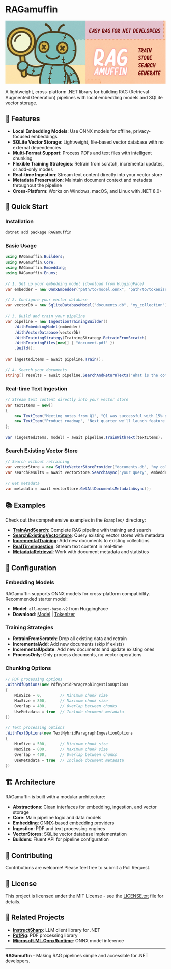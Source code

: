 # RAGamuffin

![RAGamuffin Banner](https://raw.githubusercontent.com/jonathanfavorite/RAGamuffin/master/assets/banner.jpg)

A lightweight, cross-platform .NET library for building RAG (Retrieval-Augmented Generation) pipelines with local embedding models and SQLite vector storage.

## 🚀 Features

- **Local Embedding Models**: Use ONNX models for offline, privacy-focused embeddings
- **SQLite Vector Storage**: Lightweight, file-based vector database with no external dependencies
- **Multi-Format Support**: Process PDFs and text files with intelligent chunking
- **Flexible Training Strategies**: Retrain from scratch, incremental updates, or add-only modes
- **Real-time Ingestion**: Stream text content directly into your vector store
- **Metadata Preservation**: Maintain document context and metadata throughout the pipeline
- **Cross-Platform**: Works on Windows, macOS, and Linux with .NET 8.0+

## 🎯 Quick Start

### Installation

```bash
dotnet add package RAGamuffin
```

### Basic Usage

```csharp
using RAGamuffin.Builders;
using RAGamuffin.Core;
using RAGamuffin.Embedding;
using RAGamuffin.Enums;

// 1. Set up your embedding model (download from HuggingFace)
var embedder = new OnnxEmbedder("path/to/model.onnx", "path/to/tokenizer.json");

// 2. Configure your vector database
var vectorDb = new SqliteDatabaseModel("documents.db", "my_collection");

// 3. Build and train your pipeline
var pipeline = new IngestionTrainingBuilder()
    .WithEmbeddingModel(embedder)
    .WithVectorDatabase(vectorDb)
    .WithTrainingStrategy(TrainingStrategy.RetrainFromScratch)
    .WithTrainingFiles(new[] { "document.pdf" })
    .Build();

var ingestedItems = await pipeline.Train();

// 4. Search your documents
string[] results = await pipeline.SearchAndReturnTexts("What is the company policy?", 5);
```

### Real-time Text Ingestion

```csharp
// Stream text content directly into your vector store
var textItems = new[]
{
    new TextItem("Meeting notes from Q1", "Q1 was successful with 15% growth..."),
    new TextItem("Product roadmap", "Next quarter we'll launch feature X...")
};

var (ingestedItems, model) = await pipeline.TrainWithText(textItems);
```

### Search Existing Vector Store

```csharp
// Search without retraining
var vectorStore = new SqliteVectorStoreProvider("documents.db", "my_collection");
var searchResults = await vectorStore.SearchAsync("your query", embedder, 5);

// Get metadata
var metadata = await vectorStore.GetAllDocumentsMetadataAsync();
```

## 📚 Examples

Check out the comprehensive examples in the `Examples/` directory:

- **[TrainAndSearch](Examples/RAGamuffin.Examples.TrainAndSearch/)**: Complete RAG pipeline with training and search
- **[SearchExistingVectorStore](Examples/RAGamuffin.Examples.SearchExistingVectorStore/)**: Query existing vector stores with metadata
- **[IncrementalTraining](Examples/RAGamuffin.Examples.IncrementalTraining/)**: Add new documents to existing collections
- **[RealTimeIngestion](Examples/RAGamuffin.Examples.RealTimeIngestion/)**: Stream text content in real-time
- **[MetadataRetrieval](Examples/RAGamuffin.Examples.MetadataRetrieval/)**: Work with document metadata and statistics

## 🔧 Configuration

### Embedding Models

RAGamuffin supports ONNX models for cross-platform compatibility. Recommended starter model:

- **Model**: `all-mpnet-base-v2` from HuggingFace
- **Download**: [Model](https://huggingface.co/sentence-transformers/all-mpnet-base-v2/blob/main/onnx/model.onnx) | [Tokenizer](https://huggingface.co/sentence-transformers/all-mpnet-base-v2/resolve/main/tokenizer.json)

### Training Strategies

- **RetrainFromScratch**: Drop all existing data and retrain
- **IncrementalAdd**: Add new documents (skip if exists)
- **IncrementalUpdate**: Add new documents and update existing ones
- **ProcessOnly**: Only process documents, no vector operations

### Chunking Options

```csharp
// PDF processing options
.WithPdfOptions(new PdfHybridParagraphIngestionOptions
{
    MinSize = 0,        // Minimum chunk size
    MaxSize = 800,      // Maximum chunk size
    Overlap = 400,      // Overlap between chunks
    UseMetadata = true  // Include document metadata
})

// Text processing options
.WithTextOptions(new TextHybridParagraphIngestionOptions
{
    MinSize = 500,      // Minimum chunk size
    MaxSize = 800,      // Maximum chunk size
    Overlap = 400,      // Overlap between chunks
    UseMetadata = true  // Include document metadata
})
```

## 🏗️ Architecture

RAGamuffin is built with a modular architecture:

- **Abstractions**: Clean interfaces for embedding, ingestion, and vector storage
- **Core**: Main pipeline logic and data models
- **Embedding**: ONNX-based embedding providers
- **Ingestion**: PDF and text processing engines
- **VectorStores**: SQLite vector database implementation
- **Builders**: Fluent API for pipeline configuration

## 🤝 Contributing

Contributions are welcome! Please feel free to submit a Pull Request.

## 📄 License

This project is licensed under the MIT License - see the [LICENSE.txt](LICENSE.txt) file for details.

## 🔗 Related Projects

- **[InstructSharp](https://github.com/jonathanfavorite/InstructSharp)**: LLM client library for .NET
- **[PdfPig](https://github.com/UglyToad/PdfPig)**: PDF processing library
- **[Microsoft.ML.OnnxRuntime](https://github.com/microsoft/onnxruntime)**: ONNX model inference

---

**RAGamuffin** - Making RAG pipelines simple and accessible for .NET developers.